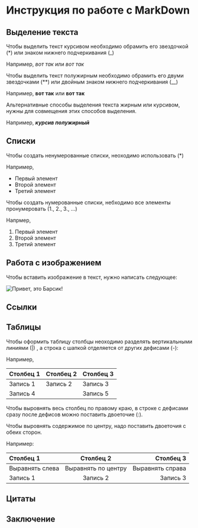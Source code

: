 # Инструкция по работе с MarkDown

## Выделение текста

Чтобы выделить текст курсивом необходимо обрамить его звездочкой (*) или знаком нижнего подчеркивания (_)
 
Например, *вот так* или _вот так_

Чтобы выделить текст полужирным необходимо обрамить его двуми звездочками (**) или двойным знаком нижнего подчеркивания (__)

Например, **вот так** или __вот так__

Альтернативные способы выделения текста жирным или курсивом, нужны для совмещения этих способов выделения.

Например, __*курсив полужирный*__

## Списки

Чтобы создать ненумерованные списки, неоходимо использовать (*)

Например,

* Первый элемент
* Второй элемент
* Третий элемент

Чтобы создать нумерованные списки, небходимо все элементы пронумеровать (1., 2., 3., ...)

Напрмер,

1. Первый элемент
2. Второй элемент
3. Третий элемент

## Работа с изображением

Чтобы вставить изображение в текст, нужно написать следующее:

![Привет, это Барсик!](cat.jpg)

## Ссылки

## Таблицы

Чтобы оформить таблицу столбцы неоходимо разделять вертикальными линиями (|) , а строка с шапкой отделяется от других дефисами (-):

Например,

|Столбец 1|Столбец 2|Столбец 3|
|--|--|--|
|Запись 1|Запись 2|Запись 3|
|Запись 4||Запись 5|

Чтобы выровнять весь столбец по правому краю, в строке с дефисами сразу после дефисов можно поставить двоеточие (:).

Чтобы выровнять содержимое по центру, надо поставить двоеточия с обеих сторон.

Например:

|Столбец 1|Столбец 2|Столбец 3|
|:--|:--:|--:|
|Выравнять слева|Выравнять по центру|Выравнять справа|
|Запись 1|Запись 2|Запись 3|

## Цитаты

## Заключение